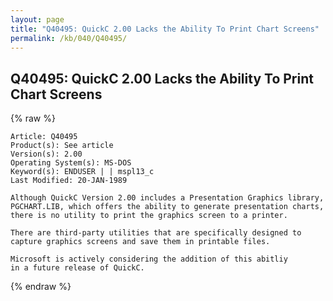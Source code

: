 ```yaml
---
layout: page
title: "Q40495: QuickC 2.00 Lacks the Ability To Print Chart Screens"
permalink: /kb/040/Q40495/
---
```


## Q40495: QuickC 2.00 Lacks the Ability To Print Chart Screens

{% raw %}

	Article: Q40495
	Product(s): See article
	Version(s): 2.00
	Operating System(s): MS-DOS
	Keyword(s): ENDUSER | | mspl13_c
	Last Modified: 20-JAN-1989
	
	Although QuickC Version 2.00 includes a Presentation Graphics library,
	PGCHART.LIB, which offers the ability to generate presentation charts,
	there is no utility to print the graphics screen to a printer.
	
	There are third-party utilities that are specifically designed to
	capture graphics screens and save them in printable files.
	
	Microsoft is actively considering the addition of this abitliy
	in a future release of QuickC.

{% endraw %}
